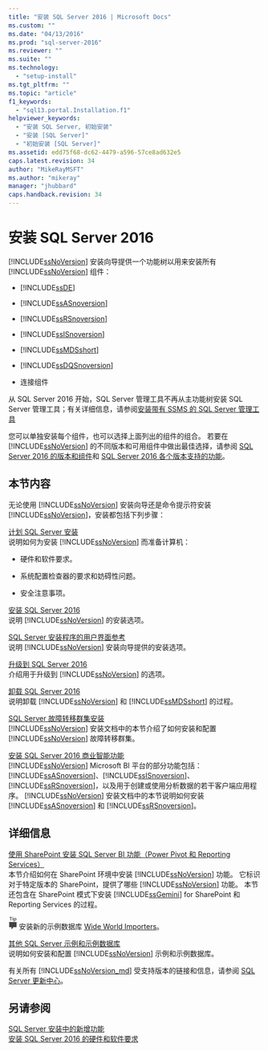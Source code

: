 ```yaml
---
title: "安装 SQL Server 2016 | Microsoft Docs"
ms.custom: ""
ms.date: "04/13/2016"
ms.prod: "sql-server-2016"
ms.reviewer: ""
ms.suite: ""
ms.technology: 
  - "setup-install"
ms.tgt_pltfrm: ""
ms.topic: "article"
f1_keywords: 
  - "sql13.portal.Installation.f1"
helpviewer_keywords: 
  - "安装 SQL Server, 初始安装"
  - "安装 [SQL Server]"
  - "初始安装 [SQL Server]"
ms.assetid: edd75f68-dc62-4479-a596-57ce8ad632e5
caps.latest.revision: 34
author: "MikeRayMSFT"
ms.author: "mikeray"
manager: "jhubbard"
caps.handback.revision: 34
---
```

# 安装 SQL Server 2016
  [!INCLUDE[ssNoVersion](../../includes/ssnoversion-md.md)] 安装向导提供一个功能树以用来安装所有 [!INCLUDE[ssNoVersion](../../includes/ssnoversion-md.md)] 组件：  
  
-   [!INCLUDE[ssDE](../../includes/ssde-md.md)]  
  
-   [!INCLUDE[ssASnoversion](../../includes/ssasnoversion-md.md)]  
  
-   [!INCLUDE[ssRSnoversion](../../includes/ssrsnoversion-md.md)]  
  
-   [!INCLUDE[ssISnoversion](../../includes/ssisnoversion-md.md)]  
  
-   [!INCLUDE[ssMDSshort](../../includes/ssmdsshort-md.md)]  
  
-   [!INCLUDE[ssDQSnoversion](../../includes/ssdqsnoversion-md.md)]  
  
-   连接组件  
  
 从 SQL Server 2016 开始，SQL Server 管理工具不再从主功能树安装 SQL Server 管理工具；有关详细信息，请参阅[安装带有 SSMS 的 SQL Server 管理工具](Install%20SQL%20Server%20Management%20Tools%20\(SSMS\).md)  
  
 您可以单独安装每个组件，也可以选择上面列出的组件的组合。 若要在 [!INCLUDE[ssNoVersion](../../includes/ssnoversion-md.md)] 的不同版本和可用组件中做出最佳选择，请参阅 [SQL Server 2016 的版本和组件](../../sql-server/editions-and-components-of-sql-server-2016.md)和 [SQL Server 2016 各个版本支持的功能](../Topic/Features%20Supported%20by%20the%20Editions%20of%20SQL%20Server%202016.md)。  
  
## 本节内容  
 无论使用 [!INCLUDE[ssNoVersion](../../includes/ssnoversion-md.md)] 安装向导还是命令提示符安装 [!INCLUDE[ssNoVersion](../../includes/ssnoversion-md.md)]，安装都包括下列步骤：  
  
 [计划 SQL Server 安装](../../sql-server/install/planning-a-sql-server-installation.md)  
 说明如何为安装 [!INCLUDE[ssNoVersion](../../includes/ssnoversion-md.md)] 而准备计算机：  
  
-   硬件和软件要求。  
  
-   系统配置检查器的要求和妨碍性问题。  
  
-   安全注意事项。  
  
 [安装 SQL Server 2016](../../database-engine/install-windows/install-sql-server-2016.md)  
 说明 [!INCLUDE[ssNoVersion](../../includes/ssnoversion-md.md)] 的安装选项。  
  
 [SQL Server 安装程序的用户界面参考](../Topic/SQL%20Server%20Setup%20User%20Interface%20Reference.md)  
 说明 [!INCLUDE[ssNoVersion](../../includes/ssnoversion-md.md)] 安装向导提供的安装选项。  
  
 [升级到 SQL Server 2016](../../database-engine/install-windows/upgrade-to-sql-server-2016.md)  
 介绍用于升级到 [!INCLUDE[ssNoVersion](../../includes/ssnoversion-md.md)] 的选项。  
  
 [卸载 SQL Server 2016](../../sql-server/install/uninstall-sql-server-2016.md)  
 说明卸载 [!INCLUDE[ssNoVersion](../../includes/ssnoversion-md.md)] 和 [!INCLUDE[ssMDSshort](../../includes/ssmdsshort-md.md)] 的过程。  
  
 [SQL Server 故障转移群集安装](../../sql-server/failover-clusters/install/sql-server-failover-cluster-installation.md)  
 [!INCLUDE[ssNoVersion](../../includes/ssnoversion-md.md)] 安装文档中的本节介绍了如何安装和配置 [!INCLUDE[ssNoVersion](../../includes/ssnoversion-md.md)] 故障转移群集。  
  
 [安装 SQL Server 2016 商业智能功能](../../sql-server/install/install-sql-server-2016-business-intelligence-features.md)  
 [!INCLUDE[ssNoVersion](../../includes/ssnoversion-md.md)] Microsoft BI 平台的部分功能包括：[!INCLUDE[ssASnoversion](../../includes/ssasnoversion-md.md)]、[!INCLUDE[ssISnoversion](../../includes/ssisnoversion-md.md)]、[!INCLUDE[ssRSnoversion](../../includes/ssrsnoversion-md.md)]，以及用于创建或使用分析数据的若干客户端应用程序。 [!INCLUDE[ssNoVersion](../../includes/ssnoversion-md.md)] 安装文档中的本节说明如何安装 [!INCLUDE[ssASnoversion](../../includes/ssasnoversion-md.md)] 和 [!INCLUDE[ssRSnoversion](../../includes/ssrsnoversion-md.md)]。  
  
## 详细信息  
 [使用 SharePoint 安装 SQL Server BI 功能（Power Pivot 和 Reporting Services）](../Topic/Install%20SQL%20Server%20BI%20Features%20with%20SharePoint%20\(Power%20Pivot%20and%20Reporting%20Services\).md)  
 本节介绍如何在 SharePoint 环境中安装 [!INCLUDE[ssNoVersion](../../includes/ssnoversion-md.md)] 功能。 它标识对于特定版本的 SharePoint，提供了哪些 [!INCLUDE[ssNoVersion](../../includes/ssnoversion-md.md)] 功能。 本节还包含在 SharePoint 模式下安装 [!INCLUDE[ssGemini](../../includes/ssgemini-md.md)] for SharePoint 和 Reporting Services 的过程。  
  
 ![ssrs_fyi_note](../../analysis-services/instances/install-windows/media/ssrs-fyi-note.png) 安装新的示例数据库 [Wide World Importers](https://msdn.microsoft.com/library/mt734199(v=sql.1).aspx)。 
  
 [其他 SQL Server 示例和示例数据库](http://sqlserversamples.codeplex.com/)  
 说明如何安装和配置 [!INCLUDE[ssNoVersion](../../includes/ssnoversion-md.md)] 示例和示例数据库。  
  
有关所有 [!INCLUDE[ssNoVersion_md](../../includes/ssnoversion-md.md)] 受支持版本的链接和信息，请参阅 [SQL Server 更新中心](https://msdn.microsoft.com/library/ff803383.aspx)。  
  
## 另请参阅  
 [SQL Server 安装中的新增功能](../../sql-server/install/what-s-new-in-sql-server-installation.md)   
 [安装 SQL Server 2016 的硬件和软件要求](../../sql-server/install/hardware-and-software-requirements-for-installing-sql-server-2016.md)  
  
  